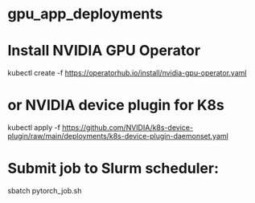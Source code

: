 # gpu_app_deployments
# Install NVIDIA GPU Operator
kubectl create -f https://operatorhub.io/install/nvidia-gpu-operator.yaml
# or NVIDIA device plugin for K8s
kubectl apply -f https://github.com/NVIDIA/k8s-device-plugin/raw/main/deployments/k8s-device-plugin-daemonset.yaml

# Submit job to Slurm scheduler:
sbatch pytorch_job.sh

